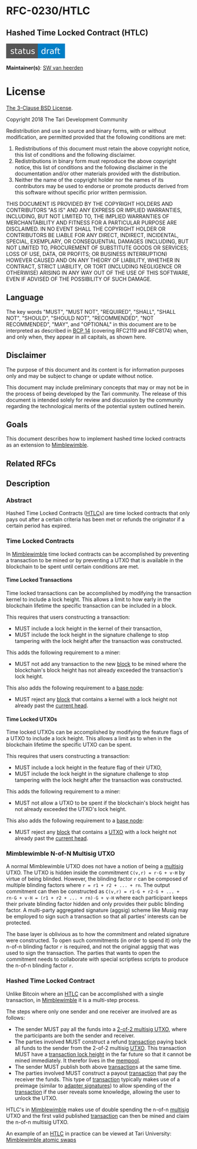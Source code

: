 # RFC-0230/HTLC

## Hashed Time Locked Contract (HTLC)

![status: draft](theme/images/status-draft.svg)

**Maintainer(s)**: [SW van heerden](https://github.com/SWvheerden)

# License

[ The 3-Clause BSD License](https://opensource.org/licenses/BSD-3-Clause).

Copyright 2018 The Tari Development Community

Redistribution and use in source and binary forms, with or without modification, are permitted provided that the
following conditions are met:

1. Redistributions of this document must retain the above copyright notice, this list of conditions and the following
   disclaimer.
2. Redistributions in binary form must reproduce the above copyright notice, this list of conditions and the following
   disclaimer in the documentation and/or other materials provided with the distribution.
3. Neither the name of the copyright holder nor the names of its contributors may be used to endorse or promote products
   derived from this software without specific prior written permission.

THIS DOCUMENT IS PROVIDED BY THE COPYRIGHT HOLDERS AND CONTRIBUTORS "AS IS" AND ANY EXPRESS OR IMPLIED WARRANTIES,
INCLUDING, BUT NOT LIMITED TO, THE IMPLIED WARRANTIES OF MERCHANTABILITY AND FITNESS FOR A PARTICULAR PURPOSE ARE
DISCLAIMED. IN NO EVENT SHALL THE COPYRIGHT HOLDER OR CONTRIBUTORS BE LIABLE FOR ANY DIRECT, INDIRECT, INCIDENTAL,
SPECIAL, EXEMPLARY, OR CONSEQUENTIAL DAMAGES (INCLUDING, BUT NOT LIMITED TO, PROCUREMENT OF SUBSTITUTE GOODS OR
SERVICES; LOSS OF USE, DATA, OR PROFITS; OR BUSINESS INTERRUPTION) HOWEVER CAUSED AND ON ANY THEORY OF LIABILITY,
WHETHER IN CONTRACT, STRICT LIABILITY, OR TORT (INCLUDING NEGLIGENCE OR OTHERWISE) ARISING IN ANY WAY OUT OF THE USE OF
THIS SOFTWARE, EVEN IF ADVISED OF THE POSSIBILITY OF SUCH DAMAGE.

## Language

The key words "MUST", "MUST NOT", "REQUIRED", "SHALL", "SHALL NOT", "SHOULD", "SHOULD NOT", "RECOMMENDED", 
"NOT RECOMMENDED", "MAY", and "OPTIONAL" in this document are to be interpreted as described in 
[BCP 14](https://tools.ietf.org/html/bcp14) (covering RFC2119 and RFC8174) when, and only when, they appear in all capitals, as 
shown here.

## Disclaimer

The purpose of this document and its content is for information purposes only and may be subject to change or update
without notice.

This document may include preliminary concepts that may or may not be in the process of being developed by the Tari
community. The release of this document is intended solely for review and discussion by the community regarding the
technological merits of the potential system outlined herein.

## Goals

This document describes how to implement hashed time locked contracts as an extension to [Mimblewimble].

## Related RFCs
## Description
### Abstract
Hashed Time Locked Contracts ([HTLC]s) are time locked contracts that only pays out after a certain criteria has been met or refunds the originator if a certain period has expired. 

### Time Locked Contracts


In [Mimblewimble] time locked contracts can be accomplished by preventing a transaction to be mined or by preventing a UTXO that is available in the blockchain to be spent until certain conditions are met.

#### Time Locked Transactions

Time locked transactions can be accomplished by modifying the transaction kernel to include a lock height. This allows a limit to how early in the blockchain lifetime the specific transaction can be included in a block. 

This requires that users constructing a transaction:
* MUST include a lock height in the kernel of their transaction,
* MUST include the lock height in the signature challenge to stop tampering with the lock height after the transaction was constructed.

This adds the following requirement to a miner:
* MUST not add any transaction to the new [block] to be mined where the blockchain's block height has not already exceeded the transaction's lock height.


This also adds the following requirement to a [base node]:
* MUST reject any [block] that contains a kernel with a lock height not already past the [current head].

#### Time Locked UTXOs

Time locked UTXOs can be accomplished by modifying the feature flags of a UTXO to include a lock height. This allows a limit as to when in the blockchain lifetime the specific UTXO can be spent. 

This requires that users constructing a transaction:

- MUST include a lock height in the feature flag of their UTXO,
- MUST include the lock height in the signature challenge to stop tampering with the lock height after the transaction was constructed.

This adds the following requirement to a miner:

- MUST not allow a UTXO to be spent if the blockchain's block height has not already exceeded the UTXO's lock height.

This also adds the following requirement to a [base node]:

- MUST reject any [block] that contains a [UTXO] with a lock height not already past the [current head].

### Mimblewimble N-of-N Multisig UTXO

A normal Mimblewimble UTXO does not have a notion of being a [multisig] UTXO. The UTXO is hidden inside the commitment `C(v,r) = r·G + v·H` by virtue of being blinded. However, the blinding factor `r` can be composed of multiple blinding factors where `r = r1 + r2 + ... + rn`. The output commitment can then be constructed as `C(v,r) = r1·G + r2·G + ... + rn·G + v·H = (r1 + r2 + ... + rn)·G + v·H` where each participant keeps their private blinding factor hidden and only provides their public blinding factor. A multi-party aggregated signature (aggsig) scheme like Musig may be employed to sign such a transaction so that all parties' interests can be protected.

The base layer is oblivious as to how the commitment and related signature were constructed. To open such commitments (in order to spend it) only the n-of-n blinding factor `r` is required, and not the original aggsig that was used to sign the transaction. The parties that wants to open the commitment needs to collaborate with special scriptless scripts to produce the n-of-n blinding factor `r`.

### Hashed Time Locked Contract

Unlike Bitcoin where an [HTLC] can be accomplished with a single transaction, in [Mimblewimble] it is a multi-step process. 

The steps where only one sender and one receiver are involved are as follows:
* The sender MUST pay all the funds into a [2-of-2 multisig UTXO](#mimblewimble-n-of-n-multisig-utxo), where the participants are both the sender and receiver.
* The parties involved MUST construct a refund [transaction] paying back all funds to the sender from the 2-of-2 multisig [UTXO]. This transaction MUST have a [transaction lock height](#time-locked-transactions) in the far future so that it cannot be mined immediately. It therefor lives in the [mempool].
* The sender MUST publish both above [transaction]s at the same time. 
* The parties involved MUST construct a payout [transaction] that pay the receiver the funds. This type of [transaction] typically makes use of a preimage (similar to [adapter signatures](introduction-to-scriptless-scripts.html#adaptor-signatures)) to allow spending of the [transaction] if the user reveals some knowledge, allowing the user to unlock the UTXO.

HTLC's in [Mimblewimble] makes use of double spending the n-of-n [multisig] UTXO and the first valid published [transaction] can then be mined and claim the n-of-n multisig UTXO. 

An example of an [HTLC] in practice can be viewed at Tari University:
[Mimblewimble atomic swaps](https://tlu.tarilabs.com/protocols/grin-protocol-overview/MainReport.html#atomic-swaps)

[HTLC]: Glossary.md#hashed-time-locked-contract
[mempool]: Glossary.md#mempool
[Mimblewimble]: Glossary.md#mimblewimble
[base node]: Glossary.md#base-node
[block]: Glossary.md#block
[current head]: Glossary.md#current-head
[utxo]: Glossary.md#unspent-transaction-outputs
[multisig]: Glossary.md#multisig
[transaction]: Glossary.md#transaction
